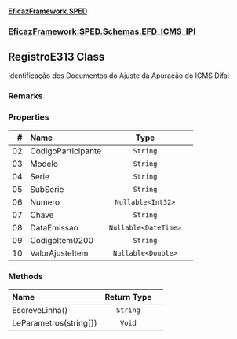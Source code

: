 #### [EficazFramework.SPED](EficazFrameworkSPED.md 'EficazFramework SPED')
### [EficazFramework.SPED.Schemas.EFD_ICMS_IPI](EficazFramework.SPED.Schemas.EFD_ICMS_IPI.md 'EficazFramework.SPED.Schemas.EFD_ICMS_IPI')

## RegistroE313 Class

Identificação dos Documentos do Ajuste da Apuração do ICMS Difal

### Remarks
### Properties

| # | Name | Type | |
| ---: | :--- | :---: | :--- |
| 02 | CodigoParticipante | `String` |  |
| 03 | Modelo | `String` |  |
| 04 | Serie | `String` |  |
| 05 | SubSerie | `String` |  |
| 06 | Numero | `Nullable<Int32>` |  |
| 07 | Chave | `String` |  |
| 08 | DataEmissao | `Nullable<DateTime>` |  |
| 09 | CodigoItem0200 | `String` |  |
| 10 | ValorAjusteItem | `Nullable<Double>` |  |
### Methods

| Name | Return Type | |
| :--- | :---: | :--- |
| EscreveLinha() | `String` |  |
| LeParametros(string[]) | `Void` |  |
